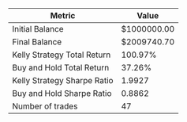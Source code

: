 | Metric | Value |
| --- | --- |
| Initial Balance | $1000000.00 |
| Final Balance | $2009740.70 |
| Kelly Strategy Total Return | 100.97% |
| Buy and Hold Total Return | 37.26% |
| Kelly Strategy Sharpe Ratio | 1.9927 |
| Buy and Hold Sharpe Ratio | 0.8862 |
| Number of trades | 47 |
